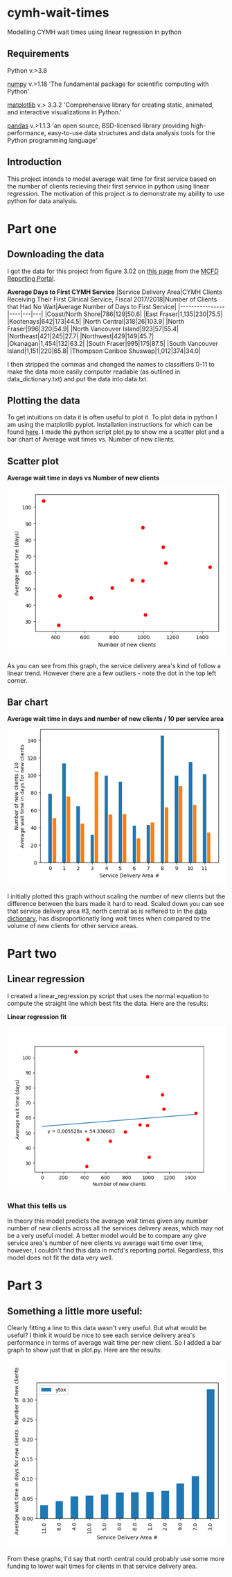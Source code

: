 # cymh-wait-times
Modelling CYMH wait times using linear regression in python

## Requirements
Python v.>3.8

[numpy](https://numpy.org/install/) v.>1.18 'The fundamental package for scientific computing with Python'

[matplotlib](https://matplotlib.org/users/installing.html) v.> 3.3.2 'Comprehensive library for creating static, animated, and interactive visualizations in Python.'

[pandas](https://pandas.pydata.org/docs/getting_started/install.html) v.>1.1.3 'an open source, BSD-licensed library providing high-performance, easy-to-use data structures and data analysis tools for the Python programming language'

## Introduction
This project intends to model average wait time for first service based on the number of clients recieving their first service in python using linear regression.
The motivation of this project is to demonstrate my ability to use python for data analysis.

# Part one
## Downloading the data
I got the data for this project from figure 3.02 on [this page](https://mcfd.gov.bc.ca/reporting/services/child-and-youth-mental-health/performance-indicators) from the [MCFD Reporting Portal](https://mcfd.gov.bc.ca/reporting/services).

**Average Days to First CYMH Service**
|Service Delivery Area|CYMH Clients Receiving Their First Clinical Service, Fiscal 2017/2018|Number of Clients that Had No Wait|Average Number of Days to First Service|
|----------------|----|---|---|
|Coast/North Shore|786|129|50.6|
|East Fraser|1,135|230|75.5|
|Kootenays|642|173|44.5|
|North Central|318|26|103.9|
|North Fraser|996|320|54.9|
|North Vancouver Island|923|57|55.4|
|Northeast|421|245|27.7|
|Northwest|429|149|45.7|
|Okanagan|1,454|132|63.2|
|South Fraser|995|175|87.5|
|South Vancouver Island|1,151|220|65.8|
|Thompson Cariboo Shuswap|1,012|374|34.0|

I then stripped the commas and changed the names to classifiers 0-11 to make the data more easily computer readable (as outlined in data_dictionary.txt) and put the data into data.txt.

## Plotting the data
To get intuitions on data it is often useful to plot it. To plot data in python I am using the matplotlib pyplot. Installation instructions for which can be found [here](https://matplotlib.org/users/installing.html).
I made the python script plot.py to show me a scatter plot and a bar chart of Average wait times vs. Number of new clients.

## Scatter plot

**Average wait time in days vs Number of new clients**

![Average wait time in days vs Number of new clients](https://github.com/joelrussellcohen/cymh-wait-times/blob/main/saved_images/scatter_plot.png?raw=true)

As you can see from this graph, the service delivery area's kind of follow a linear trend. However there are a few outliers - note the dot in the top left corner.

## Bar chart
**Average wait time in days and number of new clients / 10 per service area**
![Average wait time in days and number of new clients / 10 per service area](https://github.com/joelrussellcohen/cymh-wait-times/blob/main/saved_images/combined_bar.png?raw=true)

I initially plotted this graph without scaling the number of new clients but the difference between the bars made it hard to read. Scaled down you can see that service delivery area #3, north central as is reffered to in the [data dictionary](https://github.com/joelrussellcohen/cymh-wait-times/blob/main/data/data_dictionary.txt), has disproportionatly long wait times when compared to the volume of new clients for other service areas.

# Part two
## Linear regression
I created a linear_regression.py script that uses the normal equation to compute the straight line which best fits the data. Here are the results:

**Linear regression fit**

![Linear regression fit](https://github.com/joelrussellcohen/cymh-wait-times/blob/main/saved_images/linear_fit.png?raw=true)

### What this tells us ###
In theory this model predicts the average wait times given any number number of new clients across all the services delivery areas, which may not be a very useful model. A better model would be to compare any give service area's number of new clients vs average wait time over time, however, I couldn't find this data in mcfd's reporting portal.
Regardless, this model does not fit the data very well.

# Part 3
## Something a little more useful:
Clearly fitting a line to this data wasn't very useful. But what would be useful? I think it would be nice to see each service delivery area's performance in terms of average wait time per new client. So I added a bar graph to show just that in plot.py. Here are the results:

![Ratio of average wait times per new client](https://github.com/joelrussellcohen/cymh-wait-times/blob/main/saved_images/time_per_client.png?raw=true)

From these graphs, I'd say that north central could probably use some more funding to lower wait times for clients in that service delivery area.
